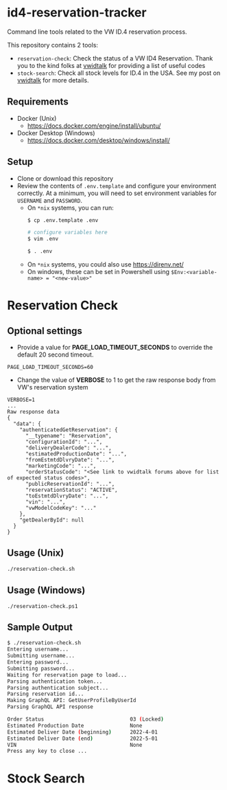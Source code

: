 # id4-reservation-tracker

Command line tools related to the VW ID.4 reservation process.

This repository contains 2 tools:

 - `reservation-check`: Check the status of a VW ID4 Reservation. Thank you to the kind folks at [vwidtalk](https://www.vwidtalk.com/threads/production-order-status-codes-find-what-is-happening-with-my-order.3292/) for providing a list of useful codes
 - `stock-search`: Check all stock levels for ID.4 in the USA. See my post on [vwidtalk](https://www.vwidtalk.com/threads/how-i-found-an-out-of-state-id-4-in-under-1-week.5361/) for more details.

## Requirements
- Docker (Unix)
  - https://docs.docker.com/engine/install/ubuntu/
- Docker Desktop (Windows) 
  - https://docs.docker.com/desktop/windows/install/

## Setup
- Clone or download this repository
- Review the contents of `.env.template` and configure your environment correctly. At a minimum, you will need to set environment variables for `USERNAME` and `PASSWORD`.
  - On `*nix` systems, you can run:
    ```bash
    $ cp .env.template .env
    
    # configure variables here
    $ vim .env
    
    $ . .env
    ```
  - On `*nix` systems, you could also use https://direnv.net/
  - On windows, these can be set in Powershell using `$Env:<variable-name> = "<new-value>"`

# Reservation Check

## Optional settings
  - Provide a value for **PAGE_LOAD_TIMEOUT_SECONDS** to override the default 20 second timeout.
  ```
  PAGE_LOAD_TIMEOUT_SECONDS=60
  ```
  - Change the value of **VERBOSE** to 1 to get the raw response body from VW's reservation system
  ```
  VERBOSE=1
  ...
  Raw response data
  {
    "data": {
      "authenticatedGetReservation": {
        "__typename": "Reservation",
        "configurationId": "...",
        "deliveryDealerCode": "...",
        "estimatedProductionDate": "...",
        "fromEstmtdDlvryDate": "...",
        "marketingCode": "...",
        "orderStatusCode": "<See link to vwidtalk forums above for list of expected status codes>",
        "publicReservationId": "...",
        "reservationStatus": "ACTIVE",
        "toEstmtdDlvryDate": "...",
        "vin": "...",
        "vwModelCodeKey": "..."
      },
      "getDealerById": null
    }
  }
  ```

## Usage (Unix)

```bash
./reservation-check.sh
```

## Usage (Windows)
```
./reservation-check.ps1
```

## Sample Output

```bash
$ ./reservation-check.sh
Entering username...
Submitting username...
Entering password...
Submitting password...
Waiting for reservation page to load...
Parsing authentication token...
Parsing authentication subject...
Parsing reservation id...
Making GraphQL API: GetUserProfileByUserId
Parsing GraphQL API response

Order Status                            03 (Locked)
Estimated Production Date               None
Estimated Deliver Date (beginning)      2022-4-01
Estimated Deliver Date (end)            2022-5-01
VIN                                     None
Press any key to close ...
```

# Stock Search
